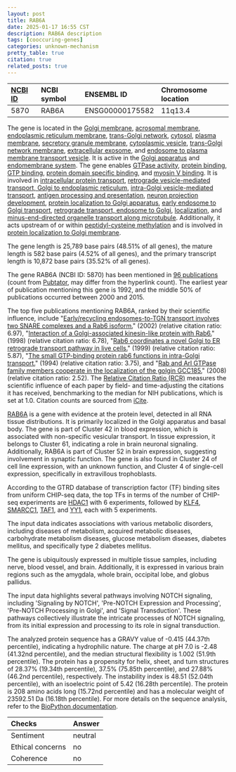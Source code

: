 ```yaml
---
layout: post
title: RAB6A
date: 2025-01-17 16:55 CST
description: RAB6A description
tags: [cooccuring-genes]
categories: unknown-mechanism
pretty_table: true
citation: true
related_posts: true
---
```




| [NCBI ID](https://www.ncbi.nlm.nih.gov/gene/5870) | NCBI symbol | ENSEMBL ID | Chromosome location |
| :-------- | :------- | :-------- | :------- |
| 5870  | RAB6A | ENSG00000175582 | 11q13.4 |



The gene is located in the [Golgi membrane](https://amigo.geneontology.org/amigo/term/GO:0000139), [acrosomal membrane](https://amigo.geneontology.org/amigo/term/GO:0002080), [endoplasmic reticulum membrane](https://amigo.geneontology.org/amigo/term/GO:0005789), [trans-Golgi network](https://amigo.geneontology.org/amigo/term/GO:0005802), [cytosol](https://amigo.geneontology.org/amigo/term/GO:0005829), [plasma membrane](https://amigo.geneontology.org/amigo/term/GO:0005886), [secretory granule membrane](https://amigo.geneontology.org/amigo/term/GO:0030667), [cytoplasmic vesicle](https://amigo.geneontology.org/amigo/term/GO:0031410), [trans-Golgi network membrane](https://amigo.geneontology.org/amigo/term/GO:0032588), [extracellular exosome](https://amigo.geneontology.org/amigo/term/GO:0070062), and [endosome to plasma membrane transport vesicle](https://amigo.geneontology.org/amigo/term/GO:0070381). It is active in the [Golgi apparatus](https://amigo.geneontology.org/amigo/term/GO:0005794) and [endomembrane system](https://amigo.geneontology.org/amigo/term/GO:0012505). The gene enables [GTPase activity](https://amigo.geneontology.org/amigo/term/GO:0003924), [protein binding](https://amigo.geneontology.org/amigo/term/GO:0005515), [GTP binding](https://amigo.geneontology.org/amigo/term/GO:0005525), [protein domain specific binding](https://amigo.geneontology.org/amigo/term/GO:0019904), and [myosin V binding](https://amigo.geneontology.org/amigo/term/GO:0031489). It is involved in [intracellular protein transport](https://amigo.geneontology.org/amigo/term/GO:0006886), [retrograde vesicle-mediated transport, Golgi to endoplasmic reticulum](https://amigo.geneontology.org/amigo/term/GO:0006890), [intra-Golgi vesicle-mediated transport](https://amigo.geneontology.org/amigo/term/GO:0006891), [antigen processing and presentation](https://amigo.geneontology.org/amigo/term/GO:0019882), [neuron projection development](https://amigo.geneontology.org/amigo/term/GO:0031175), [protein localization to Golgi apparatus](https://amigo.geneontology.org/amigo/term/GO:0034067), [early endosome to Golgi transport](https://amigo.geneontology.org/amigo/term/GO:0034498), [retrograde transport, endosome to Golgi](https://amigo.geneontology.org/amigo/term/GO:0042147), [localization](https://amigo.geneontology.org/amigo/term/GO:0051179), and [minus-end-directed organelle transport along microtubule](https://amigo.geneontology.org/amigo/term/GO:0072385). Additionally, it acts upstream of or within [peptidyl-cysteine methylation](https://amigo.geneontology.org/amigo/term/GO:0018125) and is involved in [protein localization to Golgi membrane](https://amigo.geneontology.org/amigo/term/GO:1903292).


The gene length is 25,789 base pairs (48.51% of all genes), the mature length is 582 base pairs (4.52% of all genes), and the primary transcript length is 10,872 base pairs (35.52% of all genes).


The gene RAB6A (NCBI ID: 5870) has been mentioned in [96 publications](https://pubmed.ncbi.nlm.nih.gov/?term=%22RAB6A%22) (count from [Pubtator](https://academic.oup.com/nar/article/47/W1/W587/5494727), may differ from the hyperlink count). The earliest year of publication mentioning this gene is 1992, and the middle 50% of publications occurred between 2000 and 2015.


The top five publications mentioning RAB6A, ranked by their scientific influence, include "[Early/recycling endosomes-to-TGN transport involves two SNARE complexes and a Rab6 isoform.](https://pubmed.ncbi.nlm.nih.gov/11839770)" (2002) (relative citation ratio: 6.97), "[Interaction of a Golgi-associated kinesin-like protein with Rab6.](https://pubmed.ncbi.nlm.nih.gov/9438855)" (1998) (relative citation ratio: 6.78), "[Rab6 coordinates a novel Golgi to ER retrograde transport pathway in live cells.](https://pubmed.ncbi.nlm.nih.gov/10562278)" (1999) (relative citation ratio: 5.87), "[The small GTP-binding protein rab6 functions in intra-Golgi transport.](https://pubmed.ncbi.nlm.nih.gov/7798313)" (1994) (relative citation ratio: 3.75), and "[Rab and Arl GTPase family members cooperate in the localization of the golgin GCC185.](https://pubmed.ncbi.nlm.nih.gov/18243103)" (2008) (relative citation ratio: 2.52). The [Relative Citation Ratio (RCR)](https://journals.plos.org/plosbiology/article?id=10.1371/journal.pbio.1002541) measures the scientific influence of each paper by field- and time-adjusting the citations it has received, benchmarking to the median for NIH publications, which is set at 1.0. Citation counts are sourced from [iCite](https://icite.od.nih.gov).


[RAB6A](https://www.proteinatlas.org/ENSG00000175582-RAB6A) is a gene with evidence at the protein level, detected in all RNA tissue distributions. It is primarily localized in the Golgi apparatus and basal body. The gene is part of Cluster 42 in blood expression, which is associated with non-specific vesicular transport. In tissue expression, it belongs to Cluster 61, indicating a role in brain neuronal signaling. Additionally, RAB6A is part of Cluster 52 in brain expression, suggesting involvement in synaptic function. The gene is also found in Cluster 24 of cell line expression, with an unknown function, and Cluster 4 of single-cell expression, specifically in extravillous trophoblasts.


According to the GTRD database of transcription factor (TF) binding sites from uniform CHIP-seq data, the top TFs in terms of the number of CHIP-seq experiments are [HDAC1](https://www.ncbi.nlm.nih.gov/gene/3065) with 6 experiments, followed by [KLF4](https://www.ncbi.nlm.nih.gov/gene/9314), [SMARCC1](https://www.ncbi.nlm.nih.gov/gene/6599), [TAF1](https://www.ncbi.nlm.nih.gov/gene/6872), and [YY1](https://www.ncbi.nlm.nih.gov/gene/7528), each with 5 experiments.



The input data indicates associations with various metabolic disorders, including diseases of metabolism, acquired metabolic diseases, carbohydrate metabolism diseases, glucose metabolism diseases, diabetes mellitus, and specifically type 2 diabetes mellitus.



The gene is ubiquitously expressed in multiple tissue samples, including nerve, blood vessel, and brain. Additionally, it is expressed in various brain regions such as the amygdala, whole brain, occipital lobe, and globus pallidus.


The input data highlights several pathways involving NOTCH signaling, including 'Signaling by NOTCH', 'Pre-NOTCH Expression and Processing', 'Pre-NOTCH Processing in Golgi', and 'Signal Transduction'. These pathways collectively illustrate the intricate processes of NOTCH signaling, from its initial expression and processing to its role in signal transduction.



The analyzed protein sequence has a GRAVY value of -0.415 (44.37th percentile), indicating a hydrophilic nature. The charge at pH 7.0 is -2.48 (41.32nd percentile), and the median structural flexibility is 1.002 (51.9th percentile). The protein has a propensity for helix, sheet, and turn structures of 28.37% (19.34th percentile), 37.5% (75.85th percentile), and 27.88% (46.2nd percentile), respectively. The instability index is 48.51 (52.04th percentile), with an isoelectric point of 5.42 (16.28th percentile). The protein is 208 amino acids long (15.72nd percentile) and has a molecular weight of 23592.51 Da (16.18th percentile). For more details on the sequence analysis, refer to the [BioPython documentation](https://biopython.org/docs/1.75/api/Bio.SeqUtils.ProtParam.html).





| Checks    | Answer |
| :-------- | :------- |
| Sentiment  | neutral   |
| Ethical concerns | no     |
| Coherence    | no    |